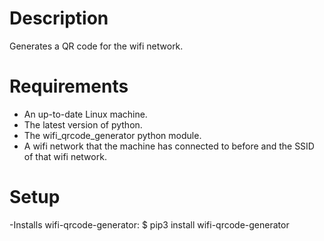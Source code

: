 # Description
Generates a QR code for the wifi network.

# Requirements
- An up-to-date Linux machine.
- The latest version of python.
- The wifi_qrcode_generator python module.
- A wifi network that the machine has connected to before and the SSID of that wifi network.

# Setup
-Installs wifi-qrcode-generator:
  $ pip3 install wifi-qrcode-generator
